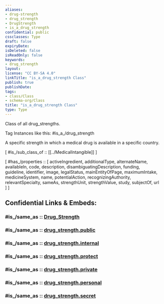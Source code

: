 ```yaml
---
aliases:
- drug-strength
- drug_strength
- DrugStrength
- is_a_drug_strength
confidential: public
cssclasses: Type
draft: false
expiryDate: 
isDeleted: false
isReadOnly: false
keywords:
- drug_strength
layout: 
license: "CC BY-SA 4.0"
linkTitle: "is_a_drug_strength Class"
publish: true
publishDate: 
tags:
- class/Class
- schema-org/Class
title: "is_a_drug_strength Class"
type: Type
---
```


Class of all drug_strengths.

Tag Instances like this: 
#is_a_/drug_strength

A specific strength in which a medical drug is available in a specific country.

[ #is_/sub_class_of :: [[../MedicalIntangible]] ]

[ #has_/properties :: [ activeIngredient, additionalType, alternateName, availableIn, code, description, disambiguatingDescription, funding, guideline, identifier, image, legalStatus, mainEntityOfPage, maximumIntake, medicineSystem, name, potentialAction, recognizingAuthority, relevantSpecialty, sameAs, strengthUnit, strengthValue, study, subjectOf, url ] ]


## Confidential Links & Embeds: 

### #is_/same_as :: [Drug_Strength](Drug_Strength.md) 

### #is_/same_as :: [drug_strength.public](/_public/schema-org/Class/is_a_/medical_entity/medical_intangible/drug_strength.public.md) 

### #is_/same_as :: [drug_strength.internal](/_internal/schema-org/Class/is_a_/medical_entity/medical_intangible/drug_strength.internal.md) 

### #is_/same_as :: [drug_strength.protect](/_protect/schema-org/Class/is_a_/medical_entity/medical_intangible/drug_strength.protect.md) 

### #is_/same_as :: [drug_strength.private](/_private/schema-org/Class/is_a_/medical_entity/medical_intangible/drug_strength.private.md) 

### #is_/same_as :: [drug_strength.personal](/_personal/schema-org/Class/is_a_/medical_entity/medical_intangible/drug_strength.personal.md) 

### #is_/same_as :: [drug_strength.secret](/_secret/schema-org/Class/is_a_/medical_entity/medical_intangible/drug_strength.secret.md)

